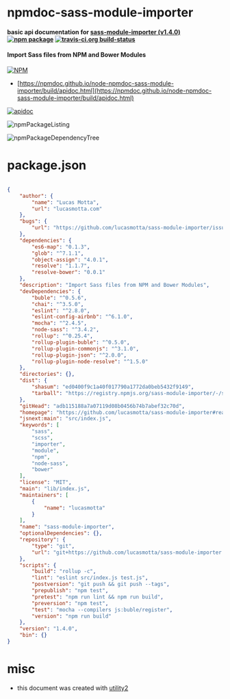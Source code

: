# npmdoc-sass-module-importer

#### basic api documentation for  [sass-module-importer (v1.4.0)](https://github.com/lucasmotta/sass-module-importer#readme)  [![npm package](https://img.shields.io/npm/v/npmdoc-sass-module-importer.svg?style=flat-square)](https://www.npmjs.org/package/npmdoc-sass-module-importer) [![travis-ci.org build-status](https://api.travis-ci.org/npmdoc/node-npmdoc-sass-module-importer.svg)](https://travis-ci.org/npmdoc/node-npmdoc-sass-module-importer)

#### Import Sass files from NPM and Bower Modules

[![NPM](https://nodei.co/npm/sass-module-importer.png?downloads=true&downloadRank=true&stars=true)](https://www.npmjs.com/package/sass-module-importer)

- [https://npmdoc.github.io/node-npmdoc-sass-module-importer/build/apidoc.html](https://npmdoc.github.io/node-npmdoc-sass-module-importer/build/apidoc.html)

[![apidoc](https://npmdoc.github.io/node-npmdoc-sass-module-importer/build/screenCapture.buildCi.browser.%252Ftmp%252Fbuild%252Fapidoc.html.png)](https://npmdoc.github.io/node-npmdoc-sass-module-importer/build/apidoc.html)

![npmPackageListing](https://npmdoc.github.io/node-npmdoc-sass-module-importer/build/screenCapture.npmPackageListing.svg)

![npmPackageDependencyTree](https://npmdoc.github.io/node-npmdoc-sass-module-importer/build/screenCapture.npmPackageDependencyTree.svg)



# package.json

```json

{
    "author": {
        "name": "Lucas Motta",
        "url": "lucasmotta.com"
    },
    "bugs": {
        "url": "https://github.com/lucasmotta/sass-module-importer/issues"
    },
    "dependencies": {
        "es6-map": "0.1.3",
        "glob": "^7.1.1",
        "object-assign": "4.0.1",
        "resolve": "1.1.7",
        "resolve-bower": "0.0.1"
    },
    "description": "Import Sass files from NPM and Bower Modules",
    "devDependencies": {
        "buble": "^0.5.6",
        "chai": "^3.5.0",
        "eslint": "^2.8.0",
        "eslint-config-airbnb": "^6.1.0",
        "mocha": "^2.4.5",
        "node-sass": "^3.4.2",
        "rollup": "^0.25.4",
        "rollup-plugin-buble": "^0.5.0",
        "rollup-plugin-commonjs": "^3.1.0",
        "rollup-plugin-json": "^2.0.0",
        "rollup-plugin-node-resolve": "^1.5.0"
    },
    "directories": {},
    "dist": {
        "shasum": "ed0400f9c1a40f017790a1772da0beb5432f9149",
        "tarball": "https://registry.npmjs.org/sass-module-importer/-/sass-module-importer-1.4.0.tgz"
    },
    "gitHead": "adb115188a7a07119d08b0456b74b7abef32c70d",
    "homepage": "https://github.com/lucasmotta/sass-module-importer#readme",
    "jsnext:main": "src/index.js",
    "keywords": [
        "sass",
        "scss",
        "importer",
        "module",
        "npm",
        "node-sass",
        "bower"
    ],
    "license": "MIT",
    "main": "lib/index.js",
    "maintainers": [
        {
            "name": "lucasmotta"
        }
    ],
    "name": "sass-module-importer",
    "optionalDependencies": {},
    "repository": {
        "type": "git",
        "url": "git+https://github.com/lucasmotta/sass-module-importer.git"
    },
    "scripts": {
        "build": "rollup -c",
        "lint": "eslint src/index.js test.js",
        "postversion": "git push && git push --tags",
        "prepublish": "npm test",
        "pretest": "npm run lint && npm run build",
        "preversion": "npm test",
        "test": "mocha --compilers js:buble/register",
        "version": "npm run build"
    },
    "version": "1.4.0",
    "bin": {}
}
```



# misc
- this document was created with [utility2](https://github.com/kaizhu256/node-utility2)
